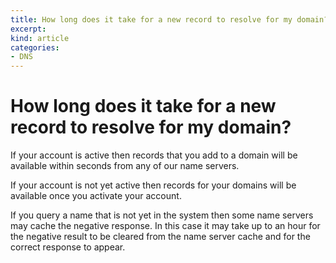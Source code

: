 ```yaml
---
title: How long does it take for a new record to resolve for my domain?
excerpt: 
kind: article
categories:
- DNS
---
```


# How long does it take for a new record to resolve for my domain?

If your account is active then records that you add to a domain will be available within seconds from any of our name servers.

If your account is not yet active then records for your domains will be available once you activate your account.

If you query a name that is not yet in the system then some name servers may cache the negative response. In this case it may take up to an hour for the negative result to be cleared from the name server cache and for the correct response to appear.

